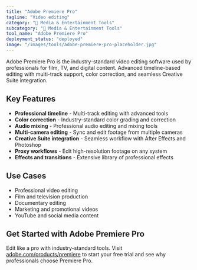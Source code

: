 ```yaml
---
title: "Adobe Premiere Pro"
tagline: "Video editing"
category: "🎵 Media & Entertainment Tools"
subcategory: "🎵 Media & Entertainment Tools"
tool_name: "Adobe Premiere Pro"
deployment_status: "deployed"
image: "/images/tools/adobe-premiere-pro-placeholder.jpg"
---
```

Adobe Premiere Pro is the industry-standard video editing software used by professionals for film, TV, and digital content. Advanced timeline-based editing with multi-track support, color correction, and seamless Creative Suite integration.

## Key Features

- **Professional timeline** - Multi-track editing with advanced tools
- **Color correction** - Industry-standard color grading and correction
- **Audio mixing** - Professional audio editing and mixing tools
- **Multi-camera editing** - Sync and edit footage from multiple cameras
- **Creative Suite integration** - Seamless workflow with After Effects and Photoshop
- **Proxy workflows** - Edit high-resolution footage on any system
- **Effects and transitions** - Extensive library of professional effects

## Use Cases

- Professional video editing
- Film and television production
- Documentary editing
- Marketing and promotional videos
- YouTube and social media content

## Get Started with Adobe Premiere Pro

Edit like a pro with industry-standard tools. Visit [adobe.com/products/premiere](https://www.adobe.com/products/premiere.html) to start your free trial and see why professionals choose Premiere Pro.